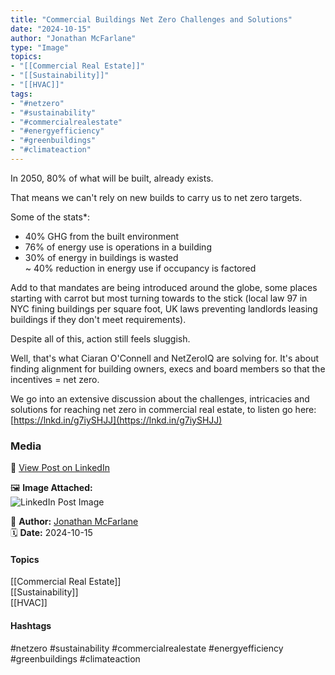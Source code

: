 ```yaml
---
title: "Commercial Buildings Net Zero Challenges and Solutions"  
date: "2024-10-15"  
author: "Jonathan McFarlane"  
type: "Image"  
topics:  
- "[[Commercial Real Estate]]"  
- "[[Sustainability]]"  
- "[[HVAC]]"   
tags:  
- "#netzero"  
- "#sustainability"  
- "#commercialrealestate"  
- "#energyefficiency"  
- "#greenbuildings"  
- "#climateaction" 
---
```

In 2050, 80% of what will be built, already exists.

That means we can't rely on new builds to carry us to net zero targets.

Some of the stats*:

- 40% GHG from the built environment  
- 76% of energy use is operations in a building  
- 30% of energy in buildings is wasted  
~ 40% reduction in energy use if occupancy is factored

Add to that mandates are being introduced around the globe, some places starting with carrot but most turning towards to the stick (local law 97 in NYC fining buildings per square foot, UK laws preventing landlords leasing buildings if they don't meet requirements).

Despite all of this, action still feels sluggish.

Well, that's what Ciaran O'Connell and NetZeroIQ are solving for. It's about finding alignment for building owners, execs and board members so that the incentives = net zero.

We go into an extensive discussion about the challenges, intricacies and solutions for reaching net zero in commercial real estate, to listen go here: [https://lnkd.in/g7iySHJJ](https://lnkd.in/g7iySHJJ)

### Media

🔗 [View Post on LinkedIn](https://www.linkedin.com/feed/update/urn:li:activity:7251757384077910017)  
  
🖼 **Image Attached:**  
![LinkedIn Post Image](https://media.licdn.com/dms/image/v2/D5622AQFnM-aThNErDA/feedshare-shrink_800/feedshare-shrink_800/0/1728953619436?e=1744848000&v=beta&t=Ig395pNpphNTimKPywvYaxIVuUcEswd5_5HZkGS1RPQ)  
  
👤 **Author:** [Jonathan McFarlane](https://www.linkedin.com/company/placeos/)  
🗓️ **Date:** 2024-10-15

#### Topics

[[Commercial Real Estate]]  
[[Sustainability]]  
[[HVAC]]  
#### Hashtags

#netzero #sustainability #commercialrealestate #energyefficiency #greenbuildings #climateaction